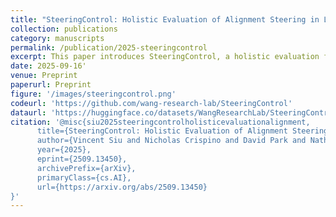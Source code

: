 ```yaml
---
title: "SteeringControl: Holistic Evaluation of Alignment Steering in LLMs"
collection: publications
category: manuscripts
permalink: /publication/2025-steeringcontrol
excerpt: This paper introduces SteeringControl, a holistic evaluation framework for alignment steering methods in large language models. The work provides comprehensive assessment methodologies for various steering techniques used to control and align LLM behavior, offering insights into the effectiveness and limitations of different approaches to model steering.'
date: 2025-09-16'
venue: Preprint
paperurl: Preprint
figure: '/images/steeringcontrol.png'
codeurl: 'https://github.com/wang-research-lab/SteeringControl'
dataurl: 'https://huggingface.co/datasets/WangResearchLab/SteeringControl'
citation: '@misc{siu2025steeringcontrolholisticevaluationalignment,
      title={SteeringControl: Holistic Evaluation of Alignment Steering in LLMs}, 
      author={Vincent Siu and Nicholas Crispino and David Park and Nathan W. Henry and Zhun Wang and Yang Liu and Dawn Song and Chenguang Wang},
      year={2025},
      eprint={2509.13450},
      archivePrefix={arXiv},
      primaryClass={cs.AI},
      url={https://arxiv.org/abs/2509.13450}
}'
---
```

